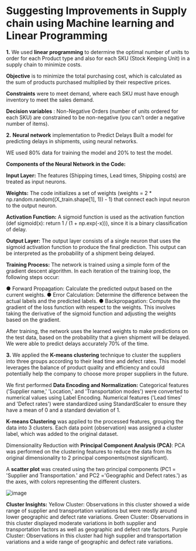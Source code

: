 # Suggesting Improvements in Supply chain using Machine learning and Linear Programming
**1.** We used **linear programming** to determine the optimal number of units to order for each Product
type and also for each SKU (Stock Keeping Unit) in a supply chain to minimize costs.

**Objective** is to minimize the total purchasing cost, which is calculated as the sum of products
purchased multiplied by their respective prices.

**Constraints** were to meet demand, where each SKU must have enough inventory to meet the
sales demand.

**Decision variables** : Non-Negative Orders  (number of units ordered for each
SKU) are constrained to be non-negative (you can't order a negative number of items).

**2.** **Neural network** implementation to Predict Delays
Built a model for predicting delays in shipments, using neural networks.

WE used 80% data for training the model and 20% to test the model.

**Components of the Neural Network in the Code:**

**Input Layer:** The features (Shipping times, Lead times, Shipping costs) are treated as input neurons. 

**Weights:** The code initializes a set of weights (weights = 2 * np.random.random((X_train.shape[1], 1)) - 1) that connect each input neuron to the output neuron. 

**Activation Function:** A sigmoid function is used as the activation function (def sigmoid(x): return 1 / (1 + np.exp(-x))), since it is a  binary classification of delay.

**Output Layer:** The output layer consists of a single neuron that uses the sigmoid activation function to produce the final prediction. 
This output can be interpreted as the probability of a shipment being delayed.

**Training Process:** The network is trained using a simple form of the gradient descent algorithm. 
In each iteration of the training loop, the following steps occur:

● Forward Propagation:  Calculate the predicted output based on the current weights.
● Error Calculation: Determine the difference between the actual labels and the predicted labels. 
● Backpropagation: Compute the gradient of the loss function with respect to the weights. This involves taking the derivative of the sigmoid function and adjusting the weights based on the gradient.

After training, the network uses the learned weights to make predictions on the test data, based on the probability that a given shipment will be delayed.
We were able to predict delays accurately 70% of the time.

**3.** We applied the **K-means clustering** technique to cluster the suppliers into three groups according to their lead time and defect rates. This model leverages the balance of product quality and efficiency and could potentially help the company to choose more proper suppliers in the future.

We first performed **Data Encoding and Normalization:**
Categorical features ('Supplier name,' 'Location,' and 'Transportation modes') were converted to numerical values using Label Encoding.
Numerical features ('Lead times' and 'Defect rates') were standardized using StandardScaler to ensure they have a mean of 0 and a standard deviation of 1.

**K-means Clustering** was applied to the processed features, grouping the data into 3 clusters. Each data point (observation) was assigned a cluster label, which was added to the original dataset.

Dimensionality Reduction with **Principal Component Analysis (PCA)**:
PCA was performed on the clustering features to reduce the data from its original dimensionality to 2 principal components(most significant).


A **scatter plot** was created using the two principal components (PC1 = 'Supplier and Transportation.' and PC2 ='Geographic and Defect rates.') as the axes, with colors representing the different clusters.

![image](https://github.com/Pratyusha3Purdue/USing-NEural-networks-and-CLustering-to-Improve-Supply-chain/assets/141969918/f0c861f1-289c-4591-8de2-83de06fa18c7)


**Cluster Insights:**
Yellow Cluster: Observations in this cluster showed a wide range of supplier and transportation variations but were mostly around lower geographic and defect rate variations.
Green Cluster: Observations in this cluster displayed moderate variations in both supplier and transportation factors as well as geographic and defect rate factors.
Purple Cluster: Observations in this cluster had high supplier and transportation variations and a wide range of geographic and defect rate variations.

